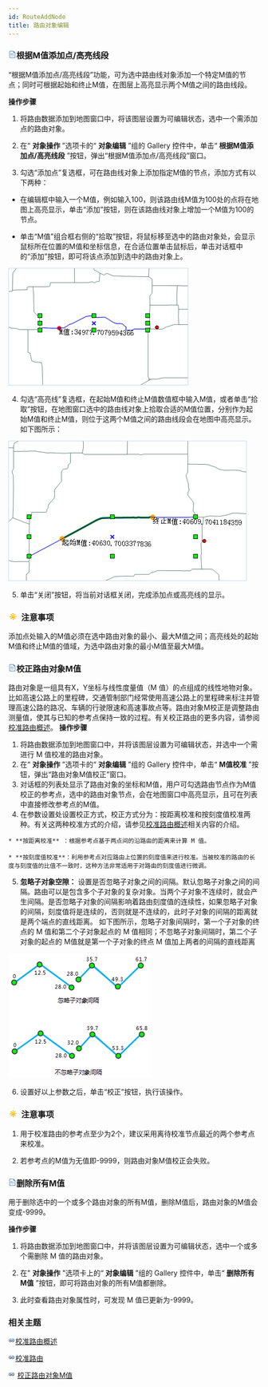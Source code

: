 ```yaml
---
id: RouteAddNode
title: 路由对象编辑  
---  
```

 ### ![](../../../img/read.gif)根据M值添加点/高亮线段

 “根据M值添加点/高亮线段”功能，可为选中路由线对象添加一个特定M值的节点；同时可根据起始和终止M值，在图层上高亮显示两个M值之间的路由线段。

 **操作步骤**

   1. 将路由数据添加到地图窗口中，将该图层设置为可编辑状态，选中一个需添加点的路由对象。

   2. 在“ **对象操作** ”选项卡的“ **对象编辑** ”组的 Gallery 控件中，单击“ **根据M值添加点/高亮线段**
”按钮，弹出“根据M值添加点/高亮线段”窗口。

   3. 勾选“添加点”复选框，可在路由线对象上添加指定M值的节点，添加方式有以下两种：

  * 在编辑框中输入一个M值，例如输入100，则该路由线M值为100处的点将在地图上高亮显示，单击“添加”按钮，则在该路由线对象上增加一个M值为100的节点。

  * 单击“M值”组合框右侧的“拾取”按钮，将鼠标移至选中的路由对象处，会显示鼠标所在位置的M值和坐标信息，在合适位置单击鼠标后，单击对话框中的“添加”按钮，即可将该点添加到选中的路由对象上。

 ![](img/AddNode.png)  

   4. 勾选“高亮线”复选框，在起始M值和终止M值数值框中输入M值，或者单击“拾取”按钮，在地图窗口选中的路由线对象上拾取合适的M值位置，分别作为起始M值和终止M值，则位于这两个M值之间的路由线段会在地图中高亮显示。如下图所示：

 ![](img/QueryResult.png)  
 
   5. 单击“关闭”按钮，将当前对话框关闭，完成添加点或高亮线的显示。

 ### ![](../../../img/note.png) 注意事项

 添加点处输入的M值必须在选中路由对象的最小、最大M值之间；高亮线处的起始M值和终止M值的值域，为选中路由对象的最小M值至最大M值。

 ### ![](../../../img/read.gif)校正路由对象M值

 路由对象是一组具有X，Y坐标与线性度量值（M
值）的点组成的线性地物对象。比如高速公路上的里程碑，交通管制部门经常使用高速公路上的里程碑来标注并管理高速公路的路况、车辆的行驶限速和高速事故点等。路由对象M校正是调整路由测量值，使其与已知的参考点保持一致的过程。有关校正路由的更多内容，请参阅[校准路由概述](../../../DynamicSeg/AboutCalibrate)。
 **操作步骤**
   1. 将路由数据添加到地图窗口中，并将该图层设置为可编辑状态，并选中一个需进行 M 值校准的路由对象。
   2. 在“ **对象操作** ”选项卡的“ **对象编辑** ”组的 Gallery 控件中，单击“ **M值校准**
”按钮，弹出“路由对象M值校正”窗口。
   3. 对话框的列表处显示了路由对象的坐标和M值，用户可勾选路由节点作为M值校正的参考点，选中的路由对象节点，会在地图窗口中高亮显示，且可在列表中直接修改参考点的M值。
   4. 在参数设置处设置校正方式，校正方式分为：按距离校准和按刻度值校准两种。有关这两种校准方式的介绍，请参见[校准路由概述](../../../DynamicSeg/AboutCalibrate)相关内容的介绍。

    * **按距离校准** ：根据参考点基于两点间的沿路由的距离来计算 M 值。

    * **按刻度值校准**：利用参考点对应路由上位置的刻度值来进行校准。当被校准的路由的长度与刻度值的比值不一致时，这种方法非常适用于对路由的刻度值进行微调。

   5. **忽略子对象空隙：**
设置是否忽略子对象之间的间隔。默认忽略子对象之间的间隔。路由可以是包含多个子对象的复杂对象。当两个子对象不连续时，就会产生间隔。是否忽略子对象的间隔影响着路由刻度值的连续性，如果忽略子对象的间隔，刻度值将是连续的，否则就是不连续的，此时子对象的间隔的距离就是两个端点的直线距离。
 如下图所示，忽略子对象间隔时，第一个子对象的终点的 M 值和第二个子对象起点的 M 值相同；不忽略子对象间隔时，第二个子对象的起点的 M值就是第一个子对象的终点 M 值加上两者的间隔的直线距离   

 ![](img/IgnoringGaps.png)  

   6. 设置好以上参数之后，单击“校正”按钮，执行该操作。

 ### ![](../../../img/note.png) 注意事项

   1. 用于校准路由的参考点至少为2个，建议采用离待校准节点最近的两个参考点来校准。

   2. 若参考点的M值为无值即-9999，则路由对象M值校正会失败。

 ### ![](../../../img/read.gif)删除所有M值

 用于删除选中的一个或多个路由对象的所有M值，删除M值后，路由对象的M值会变成-9999。

 **操作步骤**

   1. 将路由数据添加到地图窗口中，并将该图层设置为可编辑状态，选中一个或多个需删除 M 值的路由对象。

   2. 在" **对象操作** "选项卡上的“ **对象编辑** ”组的 Gallery 控件中，单击“ **删除所有M值**
”按钮，即可将路由对象的所有M值都删除。

   3. 此时查看路由对象属性时，可发现 M 值已更新为-9999。





 ###  相关主题



 ![](../../../img/smalltitle.png)[校准路由概述](../../../DynamicSeg/AboutCalibrate)



 ![](../../../img/smalltitle.png)[校准路由](../../../DynamicSeg/CalibrateRoute)



 ![](../../../img/smalltitle.png) [校正路由对象M值](CalibrateRouteM)



  




